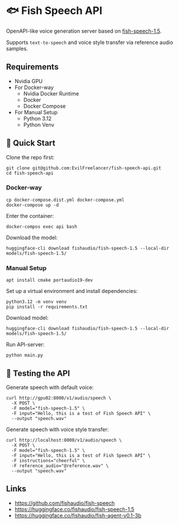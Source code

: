 # 🐟 Fish Speech API

OpenAPI-like voice generation server based on [fish-speech-1.5](https://huggingface.co/fishaudio/fish-speech-1.5).

Supports `text-to-speech` and voice style transfer via reference audio samples.

## Requirements

* Nvidia GPU
* For Docker-way
    * Nvidia Docker Runtime
    * Docker
    * Docker Compose
* For Manual Setup
    * Python 3.12
    * Python Venv

## 🔧 Quick Start

Clone the repo first:

```shell
git clone git@github.com:EvilFreelancer/fish-speech-api.git
cd fish-speech-api
```

### Docker-way

```shell
cp docker-compose.dist.yml docker-compose.yml
docker-compose up -d
```

Enter the container:

```shell
docker-compos exec api bash
```

Download the model:

```shell
huggingface-cli download fishaudio/fish-speech-1.5 --local-dir models/fish-speech-1.5/
```

### Manual Setup

```shell
apt install cmake portaudio19-dev
```

Set up a virtual environment and install dependencies:

```shell
python3.12 -m venv venv
pip install -r requirements.txt
```

Download model:

```shell
huggingface-cli download fishaudio/fish-speech-1.5 --local-dir models/fish-speech-1.5/
```

Run API-server:

```shell
python main.py
```

## 🧪 Testing the API

Generate speech with default voice:

```shell
curl http://gpu02:8000/v1/audio/speech \
  -X POST \
  -F model="fish-speech-1.5" \
  -F input="Hello, this is a test of Fish Speech API" \
  --output "speech.wav"
```

Generate speech with voice style transfer:

```shell
curl http://localhost:8000/v1/audio/speech \
  -X POST \
  -F model="fish-speech-1.5" \
  -F input="Hello, this is a test of Fish Speech API" \
  -F instructions="cheerful" \
  -F reference_audio="@reference.wav" \
  --output "speech.wav"
```

## Links

- https://github.com/fishaudio/fish-speech
- https://huggingface.co/fishaudio/fish-speech-1.5
- https://huggingface.co/fishaudio/fish-agent-v0.1-3b
